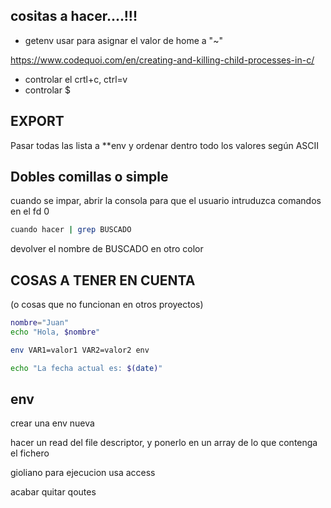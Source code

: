 ## cositas a hacer....!!!

- getenv usar para asignar el valor de  home a "~"

https://www.codequoi.com/en/creating-and-killing-child-processes-in-c/

- controlar el crtl+c, ctrl=v
- controlar $

## EXPORT
Pasar todas las lista a **env y ordenar dentro todo los valores según ASCII

## Dobles comillas o simple
cuando se impar, abrir la consola para que el usuario intruduzca comandos
en el fd 0

```bash
cuando hacer | grep BUSCADO
```
devolver el nombre de BUSCADO en otro color

## COSAS A TENER EN CUENTA 
(o cosas que no funcionan en otros proyectos)
```bash
nombre="Juan"
echo "Hola, $nombre"
```
```bash
env VAR1=valor1 VAR2=valor2 env

echo "La fecha actual es: $(date)"
```

## env
crear una env nueva


hacer un read del file descriptor, y ponerlo en un array de lo que contenga el fichero

gioliano
para ejecucion usa access

acabar quitar qoutes